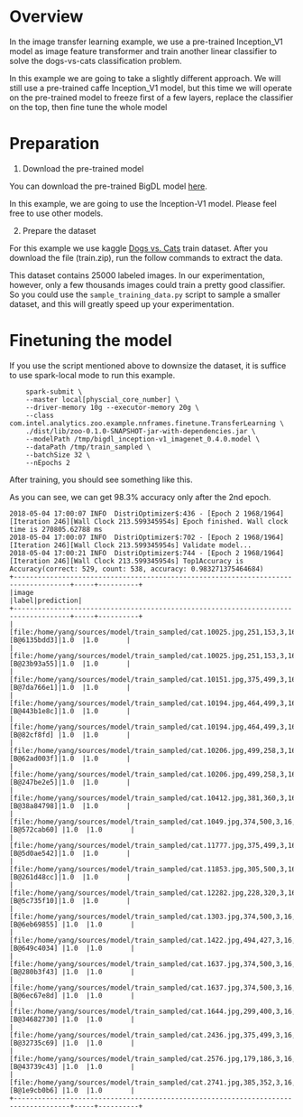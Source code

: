 # Overview

In the image transfer learning example, we use a pre-trained Inception_V1 model as
image feature transformer and train another linear classifier to solve the dogs-vs-cats
classification problem.

In this example we are going to take a slightly different approach. We will still use a pre-trained
caffe Inception_V1 model, but this time we will operate on the pre-trained model to freeze first of
a few layers, replace the classifier on the top, then fine tune the whole model

# Preparation

1. Download the pre-trained model

You can download the pre-trained BigDL model [here](https://github.com/intel-analytics/analytics-zoo/tree/master/models).

In this example, we are going to use the Inception-V1 model. Please feel free to use other models.

2. Prepare the dataset

For this example we use kaggle [Dogs vs. Cats](https://www.kaggle.com/c/dogs-vs-cats/data) train dataset.
After you download the file (train.zip), run the follow commands to extract the data.

This dataset contains 25000 labeled images. In our experimentation, however, only a few thousands images
could train a pretty good classifier. So you could use the `sample_training_data.py` script to sample a
smaller dataset, and this will greatly speed up your experimentation.


# Finetuning the model

If you use the script mentioned above to downsize the dataset, it is suffice to use spark-local
mode to run this example.
```
    spark-submit \
    --master local[physcial_core_number] \
    --driver-memory 10g --executor-memory 20g \
    --class com.intel.analytics.zoo.example.nnframes.finetune.TransferLearning \
    ./dist/lib/zoo-0.1.0-SNAPSHOT-jar-with-dependencies.jar \
    --modelPath /tmp/bigdl_inception-v1_imagenet_0.4.0.model \
    --dataPath /tmp/train_sampled \
    --batchSize 32 \
    --nEpochs 2
```

After training, you should see something like this.

As you can see, we can get 98.3% accuracy only after the 2nd epoch. 

```
2018-05-04 17:00:07 INFO  DistriOptimizer$:436 - [Epoch 2 1968/1964][Iteration 246][Wall Clock 213.599345954s] Epoch finished. Wall clock time is 270805.62788 ms
2018-05-04 17:00:07 INFO  DistriOptimizer$:702 - [Epoch 2 1968/1964][Iteration 246][Wall Clock 213.599345954s] Validate model...
2018-05-04 17:00:21 INFO  DistriOptimizer$:744 - [Epoch 2 1968/1964][Iteration 246][Wall Clock 213.599345954s] Top1Accuracy is Accuracy(correct: 529, count: 538, accuracy: 0.983271375464684)
+------------------------------------------------------------------------------------+-----+----------+
|image                                                                               |label|prediction|
+------------------------------------------------------------------------------------+-----+----------+
|[file:/home/yang/sources/model/train_sampled/cat.10025.jpg,251,153,3,16,[B@6135bdd3]|1.0  |1.0       |
|[file:/home/yang/sources/model/train_sampled/cat.10025.jpg,251,153,3,16,[B@23b93a55]|1.0  |1.0       |
|[file:/home/yang/sources/model/train_sampled/cat.10151.jpg,375,499,3,16,[B@7da766e1]|1.0  |1.0       |
|[file:/home/yang/sources/model/train_sampled/cat.10194.jpg,464,499,3,16,[B@443b1e8c]|1.0  |1.0       |
|[file:/home/yang/sources/model/train_sampled/cat.10194.jpg,464,499,3,16,[B@82cf8fd] |1.0  |1.0       |
|[file:/home/yang/sources/model/train_sampled/cat.10206.jpg,499,258,3,16,[B@62ad003f]|1.0  |1.0       |
|[file:/home/yang/sources/model/train_sampled/cat.10206.jpg,499,258,3,16,[B@247be2e5]|1.0  |1.0       |
|[file:/home/yang/sources/model/train_sampled/cat.10412.jpg,381,360,3,16,[B@38a84798]|1.0  |1.0       |
|[file:/home/yang/sources/model/train_sampled/cat.1049.jpg,374,500,3,16,[B@572cab60] |1.0  |1.0       |
|[file:/home/yang/sources/model/train_sampled/cat.11777.jpg,375,499,3,16,[B@5d0ae542]|1.0  |1.0       |
|[file:/home/yang/sources/model/train_sampled/cat.11853.jpg,305,500,3,16,[B@261d48cc]|1.0  |1.0       |
|[file:/home/yang/sources/model/train_sampled/cat.12282.jpg,228,320,3,16,[B@5c735f10]|1.0  |1.0       |
|[file:/home/yang/sources/model/train_sampled/cat.1303.jpg,374,500,3,16,[B@6eb69855] |1.0  |1.0       |
|[file:/home/yang/sources/model/train_sampled/cat.1422.jpg,494,427,3,16,[B@649c4034] |1.0  |1.0       |
|[file:/home/yang/sources/model/train_sampled/cat.1637.jpg,374,500,3,16,[B@280b3f43] |1.0  |1.0       |
|[file:/home/yang/sources/model/train_sampled/cat.1637.jpg,374,500,3,16,[B@6ec67e8d] |1.0  |1.0       |
|[file:/home/yang/sources/model/train_sampled/cat.1644.jpg,299,400,3,16,[B@34682730] |1.0  |1.0       |
|[file:/home/yang/sources/model/train_sampled/cat.2436.jpg,375,499,3,16,[B@32735c69] |1.0  |1.0       |
|[file:/home/yang/sources/model/train_sampled/cat.2576.jpg,179,186,3,16,[B@43739c43] |1.0  |1.0       |
|[file:/home/yang/sources/model/train_sampled/cat.2741.jpg,385,352,3,16,[B@1e9cb0b6] |1.0  |1.0       |
+------------------------------------------------------------------------------------+-----+----------+
```